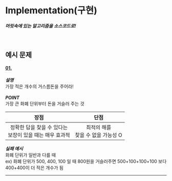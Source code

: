 # Implementation(구현)

#### *머릿속에 있는 알고리즘을 소스코드로!*
<br>

## 예시 문제


#### [01. ](./up_down_left_right.py)<br>
__*설명*__<br>
가장 적은 개수의 거스름돈을 주어라!<br><br>
__*POINT*__ <br>
가장 큰 화폐 단위부터 돈을 거슬러 주는 것<br>

|장점|단점|
|:--:|:--:|
|정확한 답을 찾을 수 있다는<br> 보장이 있을 때는 매우 효과적|최적의 해를<br> 찾을 수 없을 가능성 O|

__*실패 예시*__<br> 화폐 단위가 일반과 다를 때<br>
ex) 화폐 단위가 500, 400, 100 일 때 800원을 거슬러주면 500+100+100+100 보다 400+400이 더 적은 개수가 됨

--------
